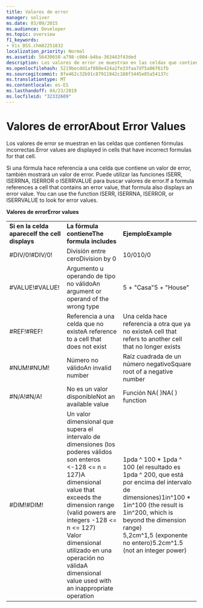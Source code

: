 ```yaml
---
title: Valores de error
manager: soliver
ms.date: 03/09/2015
ms.audience: Developer
ms.topic: overview
f1_keywords:
- Vis_DSS.chm82251832
localization_priority: Normal
ms.assetid: 56430658-a798-c004-b4ba-363443f43ded
description: Los valores de error se muestran en las celdas que contienen fórmulas incorrectas.
ms.openlocfilehash: 5219becdd1af888e424a2fe33faa7df5a06f61fb
ms.sourcegitcommit: 8fe462c32b91c87911942c188f3445e85a54137c
ms.translationtype: MT
ms.contentlocale: es-ES
ms.lasthandoff: 04/23/2019
ms.locfileid: "32332609"
---
```

# <a name="about-error-values"></a><span data-ttu-id="ad8ec-103">Valores de error</span><span class="sxs-lookup"><span data-stu-id="ad8ec-103">About Error Values</span></span>

<span data-ttu-id="ad8ec-104">Los valores de error se muestran en las celdas que contienen fórmulas incorrectas.</span><span class="sxs-lookup"><span data-stu-id="ad8ec-104">Error values are displayed in cells that have incorrect formulas for that cell.</span></span>
  
<span data-ttu-id="ad8ec-p101">Si una fórmula hace referencia a una celda que contiene un valor de error, también mostrará un valor de error. Puede utilizar las funciones ISERR, ISERRNA, ISERROR o ISERRVALUE para buscar valores de error.</span><span class="sxs-lookup"><span data-stu-id="ad8ec-p101">If a formula references a cell that contains an error value, that formula also displays an error value. You can use the function ISERR, ISERRNA, ISERROR, or ISERRVALUE to look for error values.</span></span>
  
<span data-ttu-id="ad8ec-107">**Valores de error**</span><span class="sxs-lookup"><span data-stu-id="ad8ec-107">**Error values**</span></span>

||||
|:-----|:-----|:-----|
|<span data-ttu-id="ad8ec-108">**Si en la celda aparece**</span><span class="sxs-lookup"><span data-stu-id="ad8ec-108">**If the cell displays**</span></span> <br/> |<span data-ttu-id="ad8ec-109">**La fórmula contiene**</span><span class="sxs-lookup"><span data-stu-id="ad8ec-109">**The formula includes**</span></span> <br/> |<span data-ttu-id="ad8ec-110">**Ejemplo**</span><span class="sxs-lookup"><span data-stu-id="ad8ec-110">**Example**</span></span> <br/> |
| <span data-ttu-id="ad8ec-111">#DIV/0!</span><span class="sxs-lookup"><span data-stu-id="ad8ec-111">#DIV/0!</span></span>  <br/> |<span data-ttu-id="ad8ec-112">División entre cero</span><span class="sxs-lookup"><span data-stu-id="ad8ec-112">Division by 0</span></span>  <br/> |<span data-ttu-id="ad8ec-113">10/0</span><span class="sxs-lookup"><span data-stu-id="ad8ec-113">10/0</span></span>  <br/> |
| <span data-ttu-id="ad8ec-114">#VALUE!</span><span class="sxs-lookup"><span data-stu-id="ad8ec-114">#VALUE!</span></span>  <br/> | <span data-ttu-id="ad8ec-115">Argumento u operando de tipo no válido</span><span class="sxs-lookup"><span data-stu-id="ad8ec-115">An argument or operand of the wrong type</span></span>  <br/> | <span data-ttu-id="ad8ec-116">5 + "Casa"</span><span class="sxs-lookup"><span data-stu-id="ad8ec-116">5 + "House"</span></span>  <br/> |
| <span data-ttu-id="ad8ec-117">#REF!</span><span class="sxs-lookup"><span data-stu-id="ad8ec-117">#REF!</span></span>  <br/> | <span data-ttu-id="ad8ec-118">Referencia a una celda que no existe</span><span class="sxs-lookup"><span data-stu-id="ad8ec-118">A reference to a cell that does not exist</span></span>  <br/> | <span data-ttu-id="ad8ec-119">Una celda hace referencia a otra que ya no existe</span><span class="sxs-lookup"><span data-stu-id="ad8ec-119">A cell that refers to another cell that no longer exists</span></span>  <br/> |
| <span data-ttu-id="ad8ec-120">#NUM!</span><span class="sxs-lookup"><span data-stu-id="ad8ec-120">#NUM!</span></span>  <br/> | <span data-ttu-id="ad8ec-121">Número no válido</span><span class="sxs-lookup"><span data-stu-id="ad8ec-121">An invalid number</span></span>  <br/> | <span data-ttu-id="ad8ec-122">Raíz cuadrada de un número negativo</span><span class="sxs-lookup"><span data-stu-id="ad8ec-122">Square root of a negative number</span></span>  <br/> |
| <span data-ttu-id="ad8ec-123">#N/A!</span><span class="sxs-lookup"><span data-stu-id="ad8ec-123">#N/A!</span></span>  <br/> | <span data-ttu-id="ad8ec-124">No es un valor disponible</span><span class="sxs-lookup"><span data-stu-id="ad8ec-124">Not an available value</span></span>  <br/> | <span data-ttu-id="ad8ec-125">Función NA( )</span><span class="sxs-lookup"><span data-stu-id="ad8ec-125">NA( ) function</span></span>  <br/> |
| <span data-ttu-id="ad8ec-126">#DIM!</span><span class="sxs-lookup"><span data-stu-id="ad8ec-126">#DIM!</span></span>  <br/> | <span data-ttu-id="ad8ec-127">Un valor dimensional que supera el intervalo de dimensiones (los poderes válidos son enteros \<-128 \<= n = 127)</span><span class="sxs-lookup"><span data-stu-id="ad8ec-127">A dimensional value that exceeds the dimension range (valid powers are integers -128 \<= n \<= 127)</span></span>  <br/> <span data-ttu-id="ad8ec-128">Valor dimensional utilizado en una operación no válida</span><span class="sxs-lookup"><span data-stu-id="ad8ec-128">A dimensional value used with an inappropriate operation</span></span>  <br/> |<span data-ttu-id="ad8ec-129">1pda ^ 100 \* 1pda ^ 100 (el resultado es 1pda ^ 200, que está por encima del intervalo de dimensiones)</span><span class="sxs-lookup"><span data-stu-id="ad8ec-129">1in^100 \* 1in^100 (the result is 1in^200, which is beyond the dimension range)</span></span>  <br/> <span data-ttu-id="ad8ec-130">5,2cm^1,5 (exponente no entero)</span><span class="sxs-lookup"><span data-stu-id="ad8ec-130">5.2cm^1.5 (not an integer power)</span></span>  <br/> |
   

